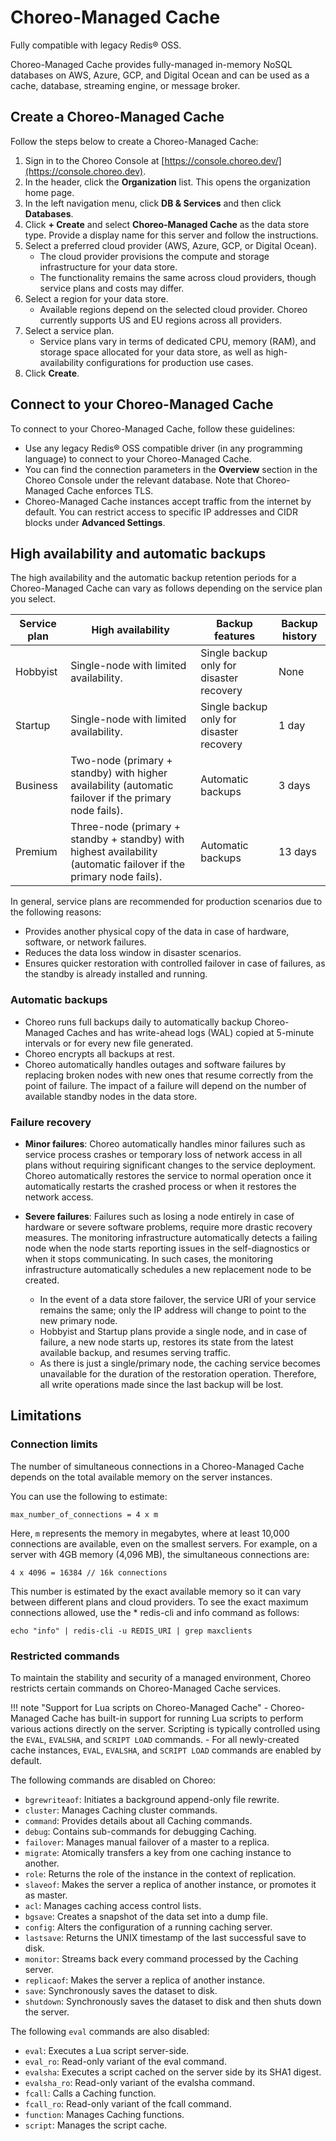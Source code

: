 # Choreo-Managed Cache

Fully compatible with legacy Redis® OSS.

Choreo-Managed Cache provides fully-managed in-memory NoSQL databases on AWS, Azure, GCP, and Digital Ocean and can be used as a cache, database, streaming engine, or message broker.

## Create a Choreo-Managed Cache

Follow the steps below to create a Choreo-Managed Cache:

1. Sign in to the Choreo Console at [https://console.choreo.dev/](https://console.choreo.dev).
2. In the header, click the **Organization** list. This opens the organization home page.
3. In the left navigation menu, click **DB & Services** and then click **Databases**.
4. Click **+ Create** and select **Choreo-Managed Cache** as the data store type. Provide a display name for this server and follow the instructions.
5. Select a preferred cloud provider (AWS, Azure, GCP, or Digital Ocean).
    - The cloud provider provisions the compute and storage infrastructure for your data store.
    - The functionality remains the same across cloud providers, though service plans and costs may differ.
6. Select a region for your data store.
    - Available regions depend on the selected cloud provider. Choreo currently supports US and EU regions across all providers.
7. Select a service plan.
    - Service plans vary in terms of dedicated CPU, memory (RAM), and storage space allocated for your data store, as well as high-availability configurations for production use cases.
8. Click **Create**.

## Connect to your Choreo-Managed Cache

To connect to your Choreo-Managed Cache, follow these guidelines:

- Use any legacy Redis® OSS compatible driver (in any programming language) to connect to your Choreo-Managed Cache.
- You can find the connection parameters in the **Overview** section in the Choreo Console under the relevant database. Note that Choreo-Managed Cache enforces TLS.
- Choreo-Managed Cache instances accept traffic from the internet by default. You can restrict access to specific IP addresses and CIDR blocks under **Advanced Settings**.

## High availability and automatic backups

The high availability and the automatic backup retention periods for a Choreo-Managed Cache can vary as follows depending on the service plan you select. 

| Service plan | High availability                                                                                                  | Backup features                          | Backup history |
| ------------ | -------------------------------------------------------------------------------------------------------------------| ---------------------------------------- | -------------- |
| Hobbyist     | Single-node with limited availability.                                                                             | Single backup only for disaster recovery | None           |
| Startup      | Single-node with limited availability.                                                                             | Single backup only for disaster recovery | 1 day          |
| Business     | Two-node (primary + standby) with higher availability (automatic failover if the primary node fails).              | Automatic backups                        | 3 days         |
| Premium      | Three-node (primary + standby + standby) with highest availability (automatic failover if the primary node fails). | Automatic backups                        | 13 days        |

In general, service plans are recommended for production scenarios due to the following reasons:

- Provides another physical copy of the data in case of hardware, software, or network failures.
- Reduces the data loss window in disaster scenarios.
- Ensures quicker restoration with controlled failover in case of failures, as the standby is already installed and running.

### Automatic backups

- Choreo runs full backups daily to automatically backup Choreo-Managed Caches and has write-ahead logs (WAL) copied at 5-minute intervals or for every new file generated.
- Choreo encrypts all backups at rest.
- Choreo automatically handles outages and software failures by replacing broken nodes with new ones that resume correctly from the point of failure. The impact of a failure will depend on the number of available standby nodes in the data store.

### Failure recovery

- **Minor failures**: Choreo automatically handles minor failures such as service process crashes or temporary loss of network access in all plans without requiring significant changes to the service deployment. Choreo automatically restores the service to normal operation once it automatically restarts the crashed process or when it restores the network access.

- **Severe failures**: Failures such as losing a node entirely in case of hardware or severe software problems, require more drastic recovery measures. The monitoring infrastructure automatically detects a failing node when the node starts reporting issues in the self-diagnostics or when it stops communicating. In such cases, the monitoring infrastructure automatically schedules a new replacement node to be created.
     - In the event of a data store failover, the service URI of your service remains the same; only the IP address will change to point to the new primary node.
     - Hobbyist and Startup plans provide a single node, and in case of failure, a new node starts up, restores its state from the latest available backup, and resumes serving traffic.
     - As there is just a single/primary node, the caching service becomes unavailable for the duration of the restoration operation. Therefore, all write operations made since the last backup will be lost.

## Limitations

### Connection limits

The number of simultaneous connections in a Choreo-Managed Cache depends on the total available memory on the server instances.

You can use the following to estimate:

```
max_number_of_connections = 4 x m
```

Here, `m` represents the memory in megabytes, where at least 10,000 connections are available, even on the smallest servers.
For example, on a server with 4GB memory (4,096 MB), the simultaneous connections are:

```
4 x 4096 = 16384 // 16k connections
```

This number is estimated by the exact available memory so it can vary between different plans and cloud providers. To see the exact maximum connections allowed, use the \* redis-cli and info command as follows:

```
echo "info" | redis-cli -u REDIS_URI | grep maxclients
```

### Restricted commands

To maintain the stability and security of a managed environment, Choreo restricts certain commands on Choreo-Managed Cache services.

!!! note "Support for Lua scripts on Choreo-Managed Cache"
     - Choreo-Managed Cache has built-in support for running Lua scripts to perform various actions directly on the server. Scripting is typically controlled using the `EVAL`, `EVALSHA`, and `SCRIPT LOAD` commands.
     - For all newly-created cache instances, `EVAL`, `EVALSHA`, and `SCRIPT LOAD` commands are enabled by default.

The following commands are disabled on Choreo:

- `bgrewriteaof`: Initiates a background append-only file rewrite.
- `cluster`: Manages Caching cluster commands.
- `command`: Provides details about all Caching commands.
- `debug`: Contains sub-commands for debugging Caching.
- `failover`: Manages manual failover of a master to a replica.
- `migrate`: Atomically transfers a key from one caching instance to another.
- `role`: Returns the role of the instance in the context of replication.
- `slaveof`: Makes the server a replica of another instance, or promotes it as master.
- `acl`: Manages caching access control lists.
- `bgsave`: Creates a snapshot of the data set into a dump file.
- `config`: Alters the configuration of a running caching server.
- `lastsave`: Returns the UNIX timestamp of the last successful save to disk.
- `monitor`: Streams back every command processed by the Caching server.
- `replicaof`: Makes the server a replica of another instance.
- `save`: Synchronously saves the dataset to disk.
- `shutdown`: Synchronously saves the dataset to disk and then shuts down the server.

The following `eval` commands are also disabled:

- `eval`: Executes a Lua script server-side.
- `eval_ro`: Read-only variant of the eval command.
- `evalsha`: Executes a script cached on the server side by its SHA1 digest.
- `evalsha_ro`: Read-only variant of the evalsha command.
- `fcall`: Calls a Caching function.
- `fcall_ro`: Read-only variant of the fcall command.
- `function`: Manages Caching functions.
- `script`: Manages the script cache.
